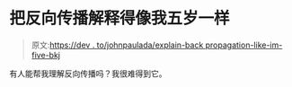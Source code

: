# 把反向传播解释得像我五岁一样

> 原文:[https://dev . to/johnpaulada/explain-back propagation-like-im-five-bkj](https://dev.to/johnpaulada/explain-backpropagation-like-im-five-bkj)

有人能帮我理解反向传播吗？我很难得到它。